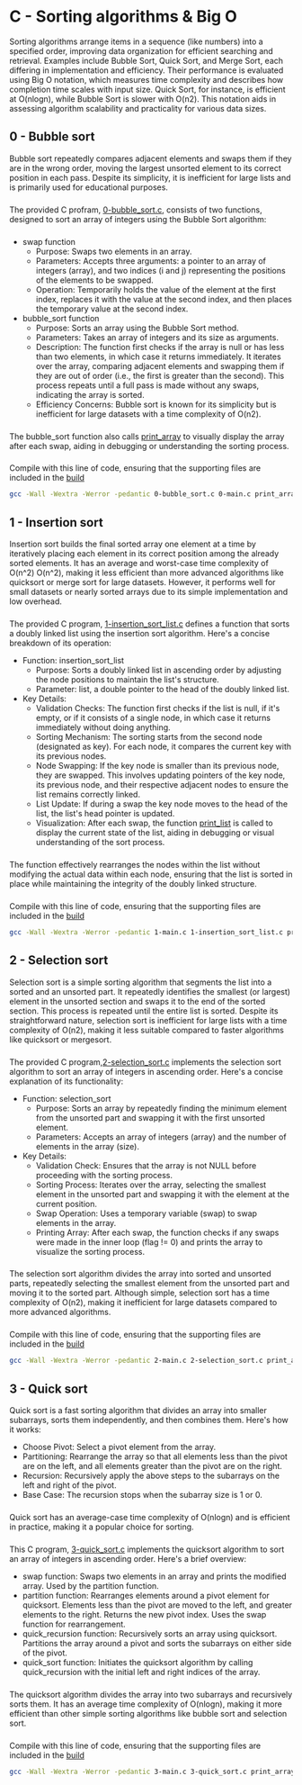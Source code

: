 # C - Sorting algorithms & Big O

Sorting algorithms arrange items in a sequence (like numbers) into a specified order, improving data organization for efficient searching and retrieval. Examples include Bubble Sort, Quick Sort, and Merge Sort, each differing in implementation and efficiency. Their performance is evaluated using Big O notation, which measures time complexity and describes how completion time scales with input size. Quick Sort, for instance, is efficient at O(nlogn), while Bubble Sort is slower with O(n2). This notation aids in assessing algorithm scalability and practicality for various data sizes.

## 0 - Bubble sort

Bubble sort repeatedly compares adjacent elements and swaps them if they are in the wrong order, moving the largest unsorted element to its correct position in each pass. Despite its simplicity, it is inefficient for large lists and is primarily used for educational purposes.
###
The provided C profram, [0-bubble\_sort.c](https://github.com/amirasabdu/holbertonschool-sorting_algorithms/blob/main/0-bubble_sort.c), consists of two functions, designed to sort an array of integers using the Bubble Sort algorithm:
###
- swap function
	- Purpose: Swaps two elements in an array.
	- Parameters: Accepts three arguments: a pointer to an array of integers (array), and two indices (i and j) representing the positions of the elements to be swapped.
	- Operation: Temporarily holds the value of the element at the first index, replaces it with the value at the second index, and then places the temporary value at the second index.
- bubble\_sort function
	- Purpose: Sorts an array using the Bubble Sort method.
	- Parameters: Takes an array of integers and its size as arguments.
	- Description: The function first checks if the array is null or has less than two elements, in which case it returns immediately. It iterates over the array, comparing adjacent elements and swapping them if they are out of order (i.e., the first is greater than the second). This process repeats until a full pass is made without any swaps, indicating the array is sorted.
	- Efficiency Concerns: Bubble sort is known for its simplicity but is inefficient for large datasets with a time complexity of O(n2).
###
The bubble\_sort function also calls [print\_array](https://github.com/amirasabdu/holbertonschool-sorting_algorithms/blob/main/build_file/print_array.c) to visually display the array after each swap, aiding in debugging or understanding the sorting process.
###
Compile with this line of code, ensuring that the supporting files are included in the [build](https://github.com/amirasabdu/holbertonschool-sorting_algorithms/tree/main/build_file)
```sh
gcc -Wall -Wextra -Werror -pedantic 0-bubble_sort.c 0-main.c print_array.c -o bubble
```
## 1 - Insertion sort
Insertion sort builds the final sorted array one element at a time by iteratively placing each element in its correct position among the already sorted elements. It has an average and worst-case time complexity of O(n^2)
O(n^2), making it less efficient than more advanced algorithms like quicksort or merge sort for large datasets. However, it performs well for small datasets or nearly sorted arrays due to its simple implementation and low overhead.
###
The provided C program, [1-insertion\_sort\_list.c](https://github.com/amirasabdu/holbertonschool-sorting_algorithms/blob/main/1-insertion_sort_list.c) defines a function that sorts a doubly linked list using the insertion sort algorithm. Here's a concise breakdown of its operation:
- Function: insertion\_sort\_list
	- Purpose: Sorts a doubly linked list in ascending order by adjusting the node positions to maintain the list's structure.
	- Parameter: list, a double pointer to the head of the doubly linked list.
- Key Details:
	- Validation Checks: The function first checks if the list is null, if it's empty, or if it consists of a single node, in which case it returns immediately without doing anything.
	- Sorting Mechanism: The sorting starts from the second node (designated as key). For each node, it compares the current key with its previous nodes.
	- Node Swapping: If the key node is smaller than its previous node, they are swapped. This involves updating pointers of the key node, its previous node, and their respective adjacent nodes to ensure the list remains correctly linked.
	- List Update: If during a swap the key node moves to the head of the list, the list's head pointer is updated.
	- Visualization: After each swap, the function [print\_list](https://github.com/amirasabdu/holbertonschool-sorting_algorithms/blob/main/build_file/print_list.c) is called to display the current state of the list, aiding in debugging or visual understanding of the sort process.
###
The function effectively rearranges the nodes within the list without modifying the actual data within each node, ensuring that the list is sorted in place while maintaining the integrity of the doubly linked structure.
###
Compile with this line of code, ensuring that the supporting files are included in the [build](https://github.com/amirasabdu/holbertonschool-sorting_algorithms/tree/main/build_file)
```sh
gcc -Wall -Wextra -Werror -pedantic 1-main.c 1-insertion_sort_list.c print_list.c -o insertion
```
## 2 - Selection sort
Selection sort is a simple sorting algorithm that segments the list into a sorted and an unsorted part. It repeatedly identifies the smallest (or largest) element in the unsorted section and swaps it to the end of the sorted section. This process is repeated until the entire list is sorted. Despite its straightforward nature, selection sort is inefficient for large lists with a time complexity of O(n2), making it less suitable compared to faster algorithms like quicksort or mergesort.
###

The provided C program,[2-selection\_sort.c](https://github.com/amirasabdu/holbertonschool-sorting_algorithms/blob/main/2-selection_sort.c) implements the selection sort algorithm to sort an array of integers in ascending order. Here's a concise explanation of its functionality:
- Function: selection\_sort
	- Purpose: Sorts an array by repeatedly finding the minimum element from the unsorted part and swapping it with the first unsorted element.
	- Parameters: Accepts an array of integers (array) and the number of elements in the array (size).
- Key Details:
	- Validation Check: Ensures that the array is not NULL before proceeding with the sorting process.
	- Sorting Process: Iterates over the array, selecting the smallest element in the unsorted part and swapping it with the element at the current position.
	- Swap Operation: Uses a temporary variable (swap) to swap elements in the array.
	- Printing Array: After each swap, the function checks if any swaps were made in the inner loop (flag != 0) and prints the array to visualize the sorting process.
###
The selection sort algorithm divides the array into sorted and unsorted parts, repeatedly selecting the smallest element from the unsorted part and moving it to the sorted part. Although simple, selection sort has a time complexity of O(n2), making it inefficient for large datasets compared to more advanced algorithms.
###
Compile with this line of code, ensuring that the supporting files are included in the [build](https://github.com/amirasabdu/holbertonschool-sorting_algorithms/tree/main/build_file)
```sh
gcc -Wall -Wextra -Werror -pedantic 2-main.c 2-selection_sort.c print_array.c -o select
```
## 3 - Quick sort

Quick sort is a fast sorting algorithm that divides an array into smaller subarrays, sorts them independently, and then combines them. Here's how it works:

- Choose Pivot: Select a pivot element from the array.
- Partitioning: Rearrange the array so that all elements less than the pivot are on the left, and all elements greater than the pivot are on the right.
- Recursion: Recursively apply the above steps to the subarrays on the left and right of the pivot.
- Base Case: The recursion stops when the subarray size is 1 or 0.
###
Quick sort has an average-case time complexity of O(nlogn) and is efficient in practice, making it a popular choice for sorting.
###
This C program, [3-quick\_sort.c](https://github.com/amirasabdu/holbertonschool-sorting_algorithms/blob/main/3-quick_sort.c) implements the quicksort algorithm to sort an array of integers in ascending order. Here's a brief overview:
- swap function: Swaps two elements in an array and prints the modified array. Used by the partition function.
- partition function: Rearranges elements around a pivot element for quicksort. Elements less than the pivot are moved to the left, and greater elements to the right. Returns the new pivot index. Uses the swap function for rearrangement.
- quick\_recursion function: Recursively sorts an array using quicksort. Partitions the array around a pivot and sorts the subarrays on either side of the pivot.
- quick\_sort function: Initiates the quicksort algorithm by calling quick\_recursion with the initial left and right indices of the array.
###
The quicksort algorithm divides the array into two subarrays and recursively sorts them. It has an average time complexity of 
O(nlogn), making it more efficient than other simple sorting algorithms like bubble sort and selection sort.
###
Compile with this line of code, ensuring that the supporting files are included in the [build](https://github.com/amirasabdu/holbertonschool-sorting_algorithms/tree/main/build_file)
```sh
gcc -Wall -Wextra -Werror -pedantic 3-main.c 3-quick_sort.c print_array.c -o quick
```
